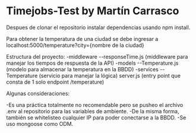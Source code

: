 # Timejobs-Test by Martín Carrasco

Despues de clonar el repositorio instalar dependencias usando npm install.

Para obtener la temperatura de una ciudad se debe ingresar a localhost:5000/temperature?city={nombre de la ciudad}

Estructura del proyecto:
-middleware
    --responseTime.js (middleware para manejar los tiempos de respuesta de la API)
-models
    --Temperature.js (modelo para almacenar la temperatura en la BBDD)
 -services
    --Temperature (servicio para manejar la lógica)
 server.js (entry point que consta de 1 solo endpoint /temperature)

Algunas consideraciones: 

-Es una práctica totalmente no recomendable pero se pusheo el archivo .env al repositorio para las variables de ambiente.
-De la misma forma, también se whitelisteo cualquier IP para poder conectarse a la BBDD.
-Se uso mongoose como ODM.
